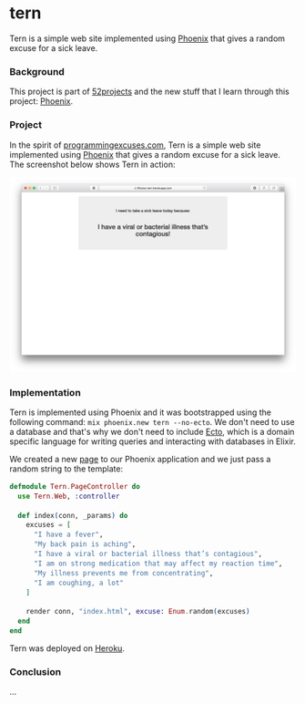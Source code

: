 # tern

Tern is a simple web site implemented using [Phoenix](http://www.phoenixframework.org) that gives a random excuse for a sick leave.

### Background

This project is part of [52projects](https://donny.github.io/52projects/) and the new stuff that I learn through this project: [Phoenix](http://www.phoenixframework.org).

### Project

In the spirit of [programmingexcuses.com](http://programmingexcuses.com), Tern is a simple web site implemented using [Phoenix](http://www.phoenixframework.org) that gives a random excuse for a sick leave. The screenshot below shows Tern in action:

![Screenshot](https://raw.githubusercontent.com/donny/tern/master/screenshot.png)

### Implementation

Tern is implemented using Phoenix and it was bootstrapped using the following command: `mix phoenix.new tern --no-ecto`. We don't need to use a database and that's why we don't need to include [Ecto](https://github.com/elixir-ecto/ecto), which is a domain specific language for writing queries and interacting with databases in Elixir.

We created a new [page](http://www.phoenixframework.org/docs/adding-pages) to our Phoenix application and we just pass a random string to the template:

```elixir
defmodule Tern.PageController do
  use Tern.Web, :controller

  def index(conn, _params) do
    excuses = [
      "I have a fever",
      "My back pain is aching",
      "I have a viral or bacterial illness that’s contagious",
      "I am on strong medication that may affect my reaction time",
      "My illness prevents me from concentrating",
      "I am coughing, a lot"
    ]

    render conn, "index.html", excuse: Enum.random(excuses)
  end
end
```

Tern was deployed on [Heroku](http://www.phoenixframework.org/docs/heroku).

### Conclusion

...
